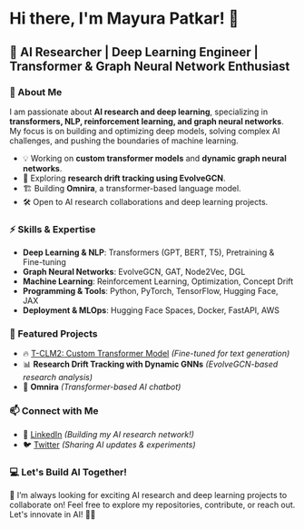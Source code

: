 # Hi there, I'm Mayura Patkar! 👋

## 🚀 AI Researcher | Deep Learning Engineer | Transformer & Graph Neural Network Enthusiast

### 🔬 About Me
I am passionate about **AI research and deep learning**, specializing in **transformers, NLP, reinforcement learning, and graph neural networks**. My focus is on building and optimizing deep models, solving complex AI challenges, and pushing the boundaries of machine learning. 

- 💡 Working on **custom transformer models** and **dynamic graph neural networks**.
- 📖 Exploring **research drift tracking using EvolveGCN**.
- 🏗️ Building **Omnira**, a transformer-based language model.
- 🛠️ Open to AI research collaborations and deep learning projects.

### ⚡ Skills & Expertise
- **Deep Learning & NLP**: Transformers (GPT, BERT, T5), Pretraining & Fine-tuning
- **Graph Neural Networks**: EvolveGCN, GAT, Node2Vec, DGL
- **Machine Learning**: Reinforcement Learning, Optimization, Concept Drift
- **Programming & Tools**: Python, PyTorch, TensorFlow, Hugging Face, JAX
- **Deployment & MLOps**: Hugging Face Spaces, Docker, FastAPI, AWS

### 📂 Featured Projects
- 🔥 [T-CLM2: Custom Transformer Model](https://huggingface.co/) *(Fine-tuned for text generation)*
- 📊 **Research Drift Tracking with Dynamic GNNs** *(EvolveGCN-based research analysis)*
- 🤖 **Omnira** *(Transformer-based AI chatbot)*

### 📫 Connect with Me
- 💼 [LinkedIn](https://www.linkedin.com/in/mayura-patkar) *(Building my AI research network!)*
- 🐦 [Twitter](https://twitter.com/mayurapatkar) *(Sharing AI updates & experiments)*

### 💻 Let's Build AI Together!
🚀 I’m always looking for exciting AI research and deep learning projects to collaborate on! Feel free to explore my repositories, contribute, or reach out. Let's innovate in AI! 🤖🔥
